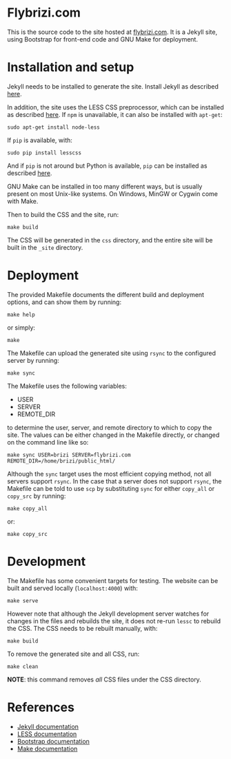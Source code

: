 # Flybrizi.com

This is the source code to the site hosted at [flybrizi.com](http://flybrizi.com). It is a Jekyll site, using Bootstrap for front-end code and GNU Make for deployment.

# Installation and setup

Jekyll needs to be installed to generate the site. Install Jekyll as described [here](http://jekyllrb.com/docs/installation/).

In addition, the site uses the LESS CSS preprocessor, which can be installed as described [here](http://lesscss.org/#using-less). If `npm` is unavailable, it can also be installed with `apt-get`:

    sudo apt-get install node-less

If `pip` is available, with:

    sudo pip install lesscss

And if `pip` is not around but Python is available, `pip` can be installed as described [here](http://pip.readthedocs.org/en/latest/installing.html).

GNU Make can be installed in too many different ways, but is usually present on most Unix-like systems. On Windows, MinGW or Cygwin come with Make.

Then to build the CSS and the site, run:

    make build

The CSS will be generated in the `css` directory, and the entire site will be built in the `_site` directory.

# Deployment

The provided Makefile documents the different build and deployment options, and can show them by running:

    make help

or simply:

    make

The Makefile can upload the generated site using `rsync` to the configured server by running:

    make sync

The Makefile uses the following variables:

- USER
- SERVER
- REMOTE_DIR

to determine the user, server, and remote directory to which to copy the site. The values can be either changed in the Makefile directly, or changed on the command line like so:

    make sync USER=brizi SERVER=flybrizi.com REMOTE_DIR=/home/brizi/public_html/

Although the `sync` target uses the most efficient copying method, not all servers support `rsync`. In the case that a server does not support `rsync`, the Makefile can be told to use `scp` by substituting `sync` for either `copy_all` or `copy_src` by running:

    make copy_all

or:

    make copy_src

# Development

The Makefile has some convenient targets for testing. The website can be built and served locally (`localhost:4000`) with:

    make serve

However note that although the Jekyll development server watches for changes in the files and rebuilds the site, it does not re-run `lessc` to rebuild the CSS. The CSS needs to be rebuilt manually, with:

    make build

To remove the generated site and all CSS, run:

    make clean

**NOTE**: this command removes *all* CSS files under the CSS directory.

# References

* [Jekyll documentation](http://jekyllrb.com/docs/home/)
* [LESS documentation](http://lesscss.org/features/)
* [Bootstrap documentation](http://getbootstrap.com/)
* [Make documentation](http://www.gnu.org/software/make/manual/make.html)
